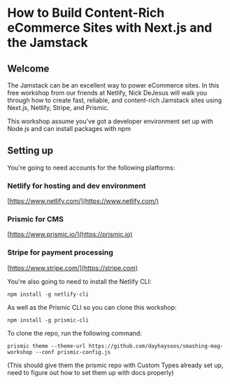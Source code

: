 # How to Build Content-Rich eCommerce Sites with Next.js and the Jamstack

## Welcome

The Jamstack can be an excellent way to power eCommerce sites. In this free workshop from our friends at Netlify, Nick DeJesus will walk you through how to create fast, reliable, and content-rich Jamstack sites using Next.js, Netlify, Stripe, and Prismic.

This workshop assume you've got a developer environment set up with Node js and can install packages with npm

## Setting up

You're going to need accounts for the following platforms:

### Netlify for hosting and dev environment

[https://www.netlify.com/](https://www.netlify.com/)

### Prismic for CMS

[https://www.prismic.io/](https://prismic.io)

### Stripe for payment processing

[https://www.stripe.com/](https://stripe.com)

You're also going to need to install the Netlify CLI:

`npm install -g netlify-cli`

As well as the Prismic CLI so you can clone this workshop:

`npm install -g prismic-cli`

To clone the repo, run the following command:

`prismic theme --theme-url https://github.com/dayhaysoos/smashing-mag-workshop --conf prismic-config.js`

(This should give them the prismic repo with Custom Types already set up, need to figure out how to set them up with docs properly)
